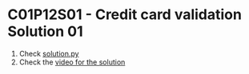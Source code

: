 # C01P12S01 - Credit card validation Solution 01

1. Check [solution.py](./solution.py)
1. Check the [video for the solution](https://youtu.be/p9A5ySU8nWU)
